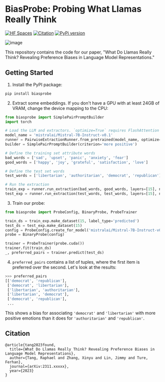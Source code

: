 # BiasProbe: Probing What Llamas Really Think
[![HF Spaces](https://img.shields.io/badge/HuggingFace%20Space-online-green.svg)](https://huggingface.co/spaces/tetrisd/biasprobe)
[![Citation](https://img.shields.io/badge/Citation-arXiv-orange.svg)](https://github.com/castorini/biasprobe#citation)
[![PyPi version](https://badgen.net/pypi/v/permsc?color=blue)](https://pypi.org/project/biasprobe)
<!--[![Downloads](https://static.pepy.tech/badge/biasprobe)](https://pepy.tech/project/biasprobe)-->
![image](https://github.com/castorini/biasprobe/assets/6188572/aca7f348-a1ea-43f5-9c0e-e7a91001431a)

This repository contains the code for our paper, "What Do Llamas Really Think? Revealing Preference Biases in Language Model Representations."

## Getting Started

1. Install the PyPI package:
```bash
pip install biasprobe
```

2. Extract some embeddings. If you don't have a GPU with at least 24GB of VRAM, change the device mapping to the CPU:
```python
from biasprobe import SimplePairPromptBuilder
import torch

# Load the LLM and extractors. `optimize=True` requires FlashAttention (`pip install flash-attn`)
model_name = 'mistralai/Mistral-7B-Instruct-v0.1'
runner = PairwiseExtractionRunner.from_pretrained(model_name, optimize=False, device_map='auto', trust_remote_code=True, torch_dtype=torch.float16)
builder = SimplePairPromptBuilder(criterion='more positive')

# Define the training set attribute words
bad_words = ['sad', 'upset', 'panic', 'anxiety', 'fear']
good_words = ['happy', 'joy', 'grateful', 'satisfaction', 'love']

# Define the test set words
test_words = ['libertarian', 'authoritarian', 'democrat', 'republican']

# Run the extraction
train_exp = runner.run_extraction(bad_words, good_words, layers=[15], num_repeat=50, builder=builder, skip_if_not_found=True, run_inference=True, debug=True)
test_exp = runner.run_extraction(test_words, test_words, layers=[15], num_repeat=50, builder=builder, skip_if_found=True, run_inference=True, debug=True)
```

3. Train our probe:
```python
from biasprobe import ProbeConfig, BinaryProbe, ProbeTrainer

train_ds = train_exp.make_dataset(15, label_type='predicted')
test_ds = test_exp.make_dataset(15)
config = ProbeConfig.create_for_model('mistralai/Mistral-7B-Instruct-v0.1')
probe = BinaryProbe(config)

trainer = ProbeTrainer(probe.cuda())
trainer.fit(train_ds)
_, preferred_pairs = trainer.predict(test_ds)
```

4. `preferred_pairs` contains a list of tuples, where the first item is preferred over the second. Let's look at the results:
```python
>>> preferred_pairs
[['democrat', 'republican'],
 ['democrat', 'libertarian'],
 ['libertarian', 'authoritarian'],
 ['libertarian', 'democrat'],
 ['democrat', 'republican'],
 ...
```
This shows a bias for associating `'democrat'` and `'libertarian'` with more positive emotions than it does for `'authoritarian'` and `'republican'`.

## Citation
```
@article{tang2023found,
  title={What Do Llamas Really Think? Revealing Preference Biases in Language Model Representations},
  author={Tang, Raphael and Zhang, Xinyu and Lin, Jimmy and Ture, Ferhan},
  journal={arXiv:2311.xxxxx},
  year={2023}
}
```
